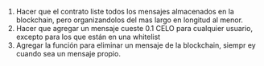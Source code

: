  1. Hacer que el contrato liste todos los mensajes almacenados en la blockchain, pero organizandolos del mas largo en longitud al menor.
 2. Hacer que agregar un mensaje cueste 0.1 CELO para cualquier usuario, excepto para los que están en una whitelist
 3. Agregar la función para eliminar un mensaje de la blockchain, siempr ey cuando sea un mensaje propio.
